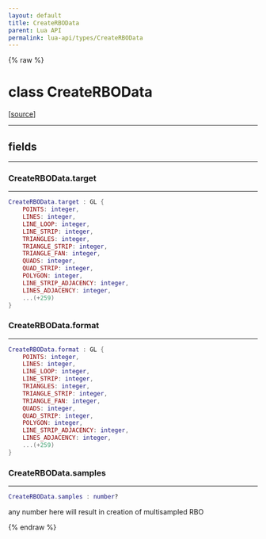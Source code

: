 ```yaml
---
layout: default
title: CreateRBOData
parent: Lua API
permalink: lua-api/types/CreateRBOData
---
```


{% raw %}

# class CreateRBOData





[<a href="https://github.com/beyond-all-reason/RecoilEngine/blob/b4d0041e4c68c34dace9abf492f9193d28ef5d7e/rts/Lua/LuaRBOs.cpp#L150-L155" target="_blank">source</a>]







---



## fields
---

### CreateRBOData.target
---
```lua
CreateRBOData.target : GL {
    POINTS: integer,
    LINES: integer,
    LINE_LOOP: integer,
    LINE_STRIP: integer,
    TRIANGLES: integer,
    TRIANGLE_STRIP: integer,
    TRIANGLE_FAN: integer,
    QUADS: integer,
    QUAD_STRIP: integer,
    POLYGON: integer,
    LINE_STRIP_ADJACENCY: integer,
    LINES_ADJACENCY: integer,
    ...(+259)
}
```










### CreateRBOData.format
---
```lua
CreateRBOData.format : GL {
    POINTS: integer,
    LINES: integer,
    LINE_LOOP: integer,
    LINE_STRIP: integer,
    TRIANGLES: integer,
    TRIANGLE_STRIP: integer,
    TRIANGLE_FAN: integer,
    QUADS: integer,
    QUAD_STRIP: integer,
    POLYGON: integer,
    LINE_STRIP_ADJACENCY: integer,
    LINES_ADJACENCY: integer,
    ...(+259)
}
```










### CreateRBOData.samples
---
```lua
CreateRBOData.samples : number?
```



any number here will result in creation of multisampled RBO










{% endraw %}